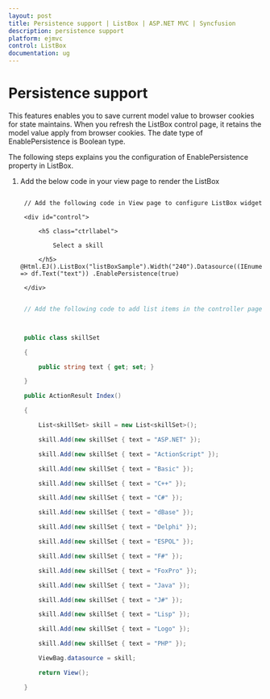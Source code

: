 ```yaml
---
layout: post
title: Persistence support | ListBox | ASP.NET MVC | Syncfusion
description: persistence support 
platform: ejmvc
control: ListBox
documentation: ug
---
```


# Persistence support 

This features enables you to save current model value to browser cookies for state maintains. When you refresh the ListBox control page, it retains the model value apply from browser cookies. The date type of EnablePersistence is Boolean type. 

The following steps explains you the configuration of EnablePersistence property in ListBox.

1. Add the below code in your view page to render the ListBox


   ~~~ cshtml

	// Add the following code in View page to configure ListBox widget

	<div id="control">

		<h5 class="ctrllabel">

			Select a skill

		</h5>    @Html.EJ().ListBox("listBoxSample").Width("240").Datasource((IEnumerable<ug_listbox.controllers.skillSet>)ViewBag.datasource).ListBoxFields(df => df.Text("text")) .EnablePersistence(true)

	</div>

   ~~~
   

   ~~~ csharp

	// Add the following code to add list items in the controller page



	public class skillSet

	{

		public string text { get; set; }

	}

	public ActionResult Index()

	{

		List<skillSet> skill = new List<skillSet>();

		skill.Add(new skillSet { text = "ASP.NET" });

		skill.Add(new skillSet { text = "ActionScript" });

		skill.Add(new skillSet { text = "Basic" });

		skill.Add(new skillSet { text = "C++" });

		skill.Add(new skillSet { text = "C#" });

		skill.Add(new skillSet { text = "dBase" });

		skill.Add(new skillSet { text = "Delphi" });

		skill.Add(new skillSet { text = "ESPOL" });

		skill.Add(new skillSet { text = "F#" });

		skill.Add(new skillSet { text = "FoxPro" });

		skill.Add(new skillSet { text = "Java" });

		skill.Add(new skillSet { text = "J#" });

		skill.Add(new skillSet { text = "Lisp" });

		skill.Add(new skillSet { text = "Logo" });

		skill.Add(new skillSet { text = "PHP" });

		ViewBag.datasource = skill;

		return View();

	}

   ~~~
   

